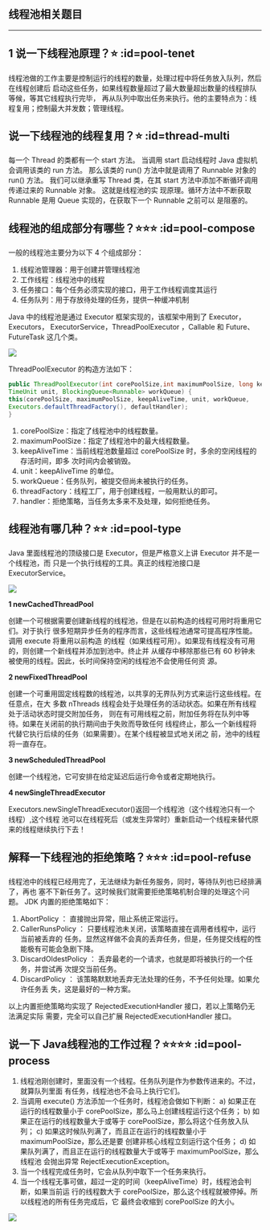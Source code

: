 ## 线程池相关题目
---
## 1 说一下线程池原理？⭐ :id=pool-tenet
线程池做的工作主要是控制运行的线程的数量，处理过程中将任务放入队列，然后在线程创建后
启动这些任务，如果线程数量超过了最大数量超出数量的线程排队等候，等其它线程执行完毕，
再从队列中取出任务来执行。他的主要特点为：线程复用；控制最大并发数；管理线程。

## 说一下线程池的线程复用？⭐ :id=thread-multi
每一个 Thread 的类都有一个 start 方法。 当调用 start 启动线程时 Java 虚拟机会调用该类的 run 
方法。 那么该类的 run() 方法中就是调用了 Runnable 对象的 run() 方法。 我们可以继承重写
Thread 类，在其 start 方法中添加不断循环调用传递过来的 Runnable 对象。 这就是线程池的实
现原理。循环方法中不断获取 Runnable 是用 Queue 实现的，在获取下一个 Runnable 之前可以
是阻塞的。

## 线程池的组成部分有哪些？⭐⭐⭐ :id=pool-compose
一般的线程池主要分为以下 4 个组成部分：
1. 线程池管理器：用于创建并管理线程池
2. 工作线程：线程池中的线程
3. 任务接口：每个任务必须实现的接口，用于工作线程调度其运行
4. 任务队列：用于存放待处理的任务，提供一种缓冲机制

Java 中的线程池是通过 Executor 框架实现的，该框架中用到了 Executor，Executors，
ExecutorService，ThreadPoolExecutor ，Callable 和 Future、FutureTask 这几个类。

![](../../imgs/thread_pool_6.jpg)

ThreadPoolExecutor 的构造方法如下：
```java
public ThreadPoolExecutor(int corePoolSize,int maximumPoolSize, long keepAliveTime,
TimeUnit unit, BlockingQueue<Runnable> workQueue) {
this(corePoolSize, maximumPoolSize, keepAliveTime, unit, workQueue,
Executors.defaultThreadFactory(), defaultHandler);
}
```

1. corePoolSize：指定了线程池中的线程数量。
2. maximumPoolSize：指定了线程池中的最大线程数量。
3. keepAliveTime：当前线程池数量超过 corePoolSize 时，多余的空闲线程的存活时间，即多
次时间内会被销毁。
4. unit：keepAliveTime 的单位。
5. workQueue：任务队列，被提交但尚未被执行的任务。
6. threadFactory：线程工厂，用于创建线程，一般用默认的即可。
7. handler：拒绝策略，当任务太多来不及处理，如何拒绝任务。

## 线程池有哪几种？⭐⭐ :id=pool-type
Java 里面线程池的顶级接口是 Executor，但是严格意义上讲 Executor 并不是一个线程池，而
只是一个执行线程的工具。真正的线程池接口是 ExecutorService。

![](../../imgs/thread_1.jpg)

**1 newCachedThreadPool**

创建一个可根据需要创建新线程的线程池，但是在以前构造的线程可用时将重用它们。对于执行
很多短期异步任务的程序而言，这些线程池通常可提高程序性能。调用 execute 将重用以前构造
的线程（如果线程可用）。如果现有线程没有可用的，则创建一个新线程并添加到池中。终止并
从缓存中移除那些已有 60 秒钟未被使用的线程。因此，长时间保持空闲的线程池不会使用任何资
源。

**2 newFixedThreadPool**

创建一个可重用固定线程数的线程池，以共享的无界队列方式来运行这些线程。在任意点，在大
多数 nThreads 线程会处于处理任务的活动状态。如果在所有线程处于活动状态时提交附加任务，
则在有可用线程之前，附加任务将在队列中等待。如果在关闭前的执行期间由于失败而导致任何
线程终止，那么一个新线程将代替它执行后续的任务（如果需要）。在某个线程被显式地关闭之
前，池中的线程将一直存在。

**3 newScheduledThreadPool**

创建一个线程池，它可安排在给定延迟后运行命令或者定期地执行。

**4 newSingleThreadExecutor**

Executors.newSingleThreadExecutor()返回一个线程池（这个线程池只有一个线程）,这个线程
池可以在线程死后（或发生异常时）重新启动一个线程来替代原来的线程继续执行下去！

## 解释一下线程池的拒绝策略？⭐⭐⭐ :id=pool-refuse
线程池中的线程已经用完了，无法继续为新任务服务，同时，等待队列也已经排满了，再也
塞不下新任务了。这时候我们就需要拒绝策略机制合理的处理这个问题。
JDK 内置的拒绝策略如下：
1. AbortPolicy ： 直接抛出异常，阻止系统正常运行。
2. CallerRunsPolicy ： 只要线程池未关闭，该策略直接在调用者线程中，运行当前被丢弃的
任务。显然这样做不会真的丢弃任务，但是，任务提交线程的性能极有可能会急剧下降。
3. DiscardOldestPolicy ： 丢弃最老的一个请求，也就是即将被执行的一个任务，并尝试再
次提交当前任务。
4. DiscardPolicy ： 该策略默默地丢弃无法处理的任务，不予任何处理。如果允许任务丢
失，这是最好的一种方案。

以上内置拒绝策略均实现了 RejectedExecutionHandler 接口，若以上策略仍无法满足实际
需要，完全可以自己扩展 RejectedExecutionHandler 接口。

## 说一下 Java线程池的工作过程？⭐⭐⭐⭐ :id=pool-process
1. 线程池刚创建时，里面没有一个线程。任务队列是作为参数传进来的。不过，就算队列里面
有任务，线程池也不会马上执行它们。
2. 当调用 execute() 方法添加一个任务时，线程池会做如下判断：
a) 如果正在运行的线程数量小于 corePoolSize，那么马上创建线程运行这个任务；
b) 如果正在运行的线程数量大于或等于 corePoolSize，那么将这个任务放入队列；
c) 如果这时候队列满了，而且正在运行的线程数量小于 maximumPoolSize，那么还是要
创建非核心线程立刻运行这个任务；
d) 如果队列满了，而且正在运行的线程数量大于或等于 maximumPoolSize，那么线程池
会抛出异常 RejectExecutionException。
3. 当一个线程完成任务时，它会从队列中取下一个任务来执行。
4. 当一个线程无事可做，超过一定的时间（keepAliveTime）时，线程池会判断，如果当前运
行的线程数大于 corePoolSize，那么这个线程就被停掉。所以线程池的所有任务完成后，它
最终会收缩到 corePoolSize 的大小。

![](../../imgs/thread_pool_7.jpg)